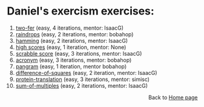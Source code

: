 # Daniel's exercism exercises:
1.	[two-fer](https://exercism.org/tracks/python/exercises/two-fer/solutions/danieldeitch1) (easy, 4 iterations, mentor: IsaacG)
1.	[raindrops](https://exercism.org/tracks/python/exercises/raindrops/solutions/danieldeitch1) (easy, 2 iterations, mentor: bobahop)
1.	[hamming](https://exercism.org/tracks/python/exercises/hamming/solutions?criteria=danieldeitch1) (easy, 2 iterations, mentor: IsaacG)
1.	[high scores](https://exercism.org/tracks/python/exercises/high-scores/solutions?criteria=danieldeitch1) (easy, 1 iteration, mentor: None)
1.	[scrabble score](https://exercism.org/tracks/python/exercises/scrabble-score/solutions/danieldeitch1) (easy, 3 iterations, mentor: IsaacG)
1.	[acronym](https://exercism.org/tracks/python/exercises/acronym/solutions/danieldeitch1) (easy, 3 iterations, mentor: bobahop)
1.	[pangram](https://exercism.org/tracks/python/exercises/pangram/solutions/danieldeitch1) (easy, 1 iteration, mentor bobahop)
1.	[difference-of-squares](https://exercism.org/tracks/python/exercises/difference-of-squares/solutions/danieldeitch1) (easy, 2 iteration, mentor: IsaacG)
1.	[protein-translation](https://exercism.org/tracks/python/exercises/protein-translation/solutions/danieldeitch1) (easy, 3 iterations, mentor: simisc)
1.	[sum-of-multiples](https://exercism.org/tracks/python/exercises/sum-of-multiples/solutions/danieldeitch1) (easy, 2 iterations, mentor: IsaacG)

<div style="text-align: right"> <p>Back to <a href='https://danieldeitch1.github.io/'>Home page<a/></p></div>
